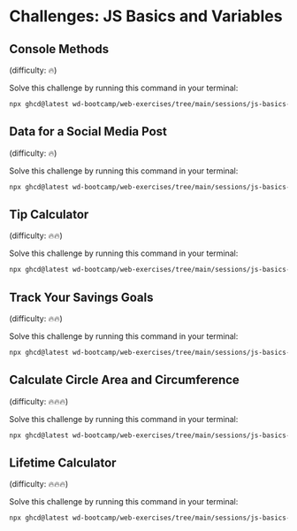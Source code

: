 # Challenges: JS Basics and Variables

## Console Methods

(difficulty: 🔥)

Solve this challenge by running this command in your terminal:

```bash
npx ghcd@latest wd-bootcamp/web-exercises/tree/main/sessions/js-basics-and-variables/console-methods
```

## Data for a Social Media Post

(difficulty: 🔥)

Solve this challenge by running this command in your terminal:

```bash
npx ghcd@latest wd-bootcamp/web-exercises/tree/main/sessions/js-basics-and-variables/social-media-post
```

## Tip Calculator

(difficulty: 🔥🔥)

Solve this challenge by running this command in your terminal:

```bash
npx ghcd@latest wd-bootcamp/web-exercises/tree/main/sessions/js-basics-and-variables/tip-calculator
```

## Track Your Savings Goals

(difficulty: 🔥🔥)

Solve this challenge by running this command in your terminal:

```bash
npx ghcd@latest wd-bootcamp/web-exercises/tree/main/sessions/js-basics-and-variables/track-your-savings-goals
```

## Calculate Circle Area and Circumference

(difficulty: 🔥🔥🔥)

Solve this challenge by running this command in your terminal:

```bash
npx ghcd@latest wd-bootcamp/web-exercises/tree/main/sessions/js-basics-and-variables/calculate-circle-area-and-circumference
```

## Lifetime Calculator

(difficulty: 🔥🔥🔥)

Solve this challenge by running this command in your terminal:

```bash
npx ghcd@latest wd-bootcamp/web-exercises/tree/main/sessions/js-basics-and-variables/lifetime-calculator
```
